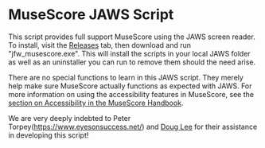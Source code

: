 # MuseScore JAWS Script

This script provides full support MuseScore using the JAWS screen reader.
To install, visit the [Releases](https://github.com/MarcSabatella/Accessibility/releases) tab,
then download and run "jfw_musescore.exe".
This will install the scripts in your local JAWS folder
as well as an uninstaller you can run to remove them should the need arise.

There are no special functions to learn in this JAWS script.
They merely help make sure MuseScore actually functions as expected with JAWS.
For more information on using the accessibility features in MuseScore,
see the [section on Accessibility in the MuseScore Handbook](https://musescore.org/en/handbook/3/accessibility).

We are very deeply indebted to Peter Torpey(https://www.eyesonsuccess.net/) and [Doug Lee](http://www.dlee.org/)
for their assistance in developing this script!
